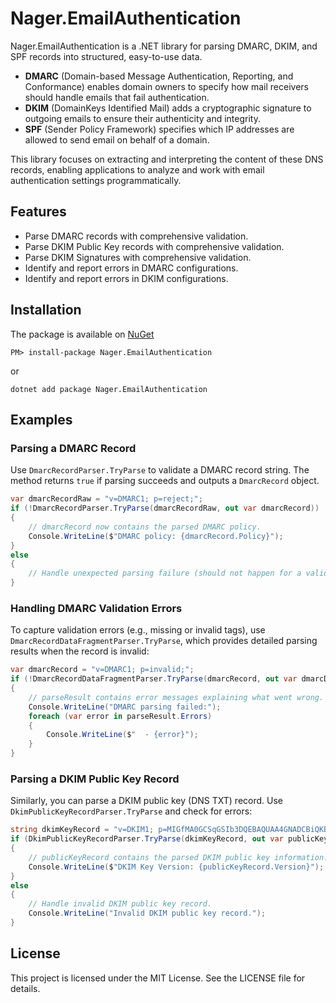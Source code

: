 # Nager.EmailAuthentication

Nager.EmailAuthentication is a .NET library for parsing DMARC, DKIM, and SPF records into structured, easy-to-use data.

- **DMARC** (Domain-based Message Authentication, Reporting, and Conformance) enables domain owners to specify how mail receivers should handle emails that fail authentication.
- **DKIM** (DomainKeys Identified Mail) adds a cryptographic signature to outgoing emails to ensure their authenticity and integrity.
- **SPF** (Sender Policy Framework) specifies which IP addresses are allowed to send email on behalf of a domain.

This library focuses on extracting and interpreting the content of these DNS records, enabling applications to analyze and work with email authentication settings programmatically.

## Features

- Parse DMARC records with comprehensive validation.
- Parse DKIM Public Key records with comprehensive validation.
- Parse DKIM Signatures with comprehensive validation.
- Identify and report errors in DMARC configurations.
- Identify and report errors in DKIM configurations.

## Installation

The package is available on [NuGet](https://www.nuget.org/packages/Nager.EmailAuthentication)
```
PM> install-package Nager.EmailAuthentication
```

or

```
dotnet add package Nager.EmailAuthentication
```

## Examples

### Parsing a DMARC Record

Use `DmarcRecordParser.TryParse` to validate a DMARC record string. The method returns `true` if parsing succeeds and outputs a `DmarcRecord` object.

```cs
var dmarcRecordRaw = "v=DMARC1; p=reject;";
if (!DmarcRecordParser.TryParse(dmarcRecordRaw, out var dmarcRecord))
{
    // dmarcRecord now contains the parsed DMARC policy.
    Console.WriteLine($"DMARC policy: {dmarcRecord.Policy}");
}
else
{
    // Handle unexpected parsing failure (should not happen for a valid record).
}
```

### Handling DMARC Validation Errors

To capture validation errors (e.g., missing or invalid tags), use `DmarcRecordDataFragmentParser.TryParse`, which provides detailed parsing results when the record is invalid:

```cs
var dmarcRecord = "v=DMARC1; p=invalid;";
if (!DmarcRecordDataFragmentParser.TryParse(dmarcRecord, out var dmarcDataFragment, out var parsingResults))
{
    // parseResult contains error messages explaining what went wrong.
    Console.WriteLine("DMARC parsing failed:");
    foreach (var error in parseResult.Errors)
    {
        Console.WriteLine($"  - {error}");
    }
}
```

### Parsing a DKIM Public Key Record

Similarly, you can parse a DKIM public key (DNS TXT) record. Use `DkimPublicKeyRecordParser.TryParse` and check for errors:

```cs
string dkimKeyRecord = "v=DKIM1; p=MIGfMA0GCSqGSIb3DQEBAQUAA4GNADCBiQKBgQ..."; // Example public key
if (DkimPublicKeyRecordParser.TryParse(dkimKeyRecord, out var publicKeyRecord))
{
    // publicKeyRecord contains the parsed DKIM public key information.
    Console.WriteLine($"DKIM Key Version: {publicKeyRecord.Version}");
}
else
{
    // Handle invalid DKIM public key record.
    Console.WriteLine("Invalid DKIM public key record.");
}
```


## License

This project is licensed under the MIT License. See the LICENSE file for details.
